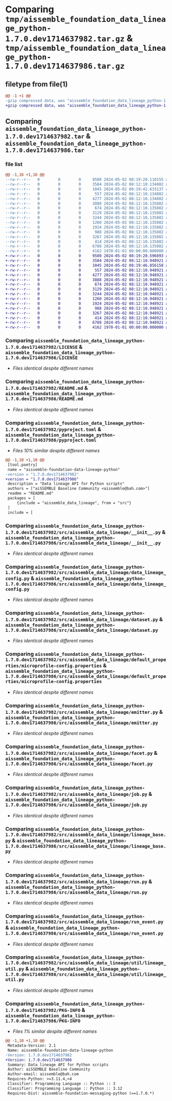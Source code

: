 # Comparing `tmp/aissemble_foundation_data_lineage_python-1.7.0.dev1714637982.tar.gz` & `tmp/aissemble_foundation_data_lineage_python-1.7.0.dev1714637986.tar.gz`

## filetype from file(1)

```diff
@@ -1 +1 @@
-gzip compressed data, was "aissemble_foundation_data_lineage_python-1.7.0.dev1714637982.tar", max compression
+gzip compressed data, was "aissemble_foundation_data_lineage_python-1.7.0.dev1714637986.tar", max compression
```

## Comparing `aissemble_foundation_data_lineage_python-1.7.0.dev1714637982.tar` & `aissemble_foundation_data_lineage_python-1.7.0.dev1714637986.tar`

### file list

```diff
@@ -1,16 +1,16 @@
--rw-r--r--   0        0        0     9580 2024-05-02 08:19:20.110155 aissemble_foundation_data_lineage_python-1.7.0.dev1714637982/LICENSE
--rw-r--r--   0        0        0     3584 2024-05-02 08:12:10.134802 aissemble_foundation_data_lineage_python-1.7.0.dev1714637982/README.md
--rw-r--r--   0        0        0     1045 2024-05-02 08:19:42.633137 aissemble_foundation_data_lineage_python-1.7.0.dev1714637982/pyproject.toml
--rw-r--r--   0        0        0      557 2024-05-02 08:12:10.134802 aissemble_foundation_data_lineage_python-1.7.0.dev1714637982/src/aissemble_data_lineage/__init__.py
--rw-r--r--   0        0        0     4277 2024-05-02 08:12:10.134802 aissemble_foundation_data_lineage_python-1.7.0.dev1714637982/src/aissemble_data_lineage/data_lineage_config.py
--rw-r--r--   0        0        0     3888 2024-05-02 08:12:10.135802 aissemble_foundation_data_lineage_python-1.7.0.dev1714637982/src/aissemble_data_lineage/dataset.py
--rw-r--r--   0        0        0      674 2024-05-02 08:12:10.135802 aissemble_foundation_data_lineage_python-1.7.0.dev1714637982/src/aissemble_data_lineage/default_properties/microprofile-config.properties
--rw-r--r--   0        0        0     3129 2024-05-02 08:12:10.135802 aissemble_foundation_data_lineage_python-1.7.0.dev1714637982/src/aissemble_data_lineage/emitter.py
--rw-r--r--   0        0        0     3244 2024-05-02 08:12:10.135802 aissemble_foundation_data_lineage_python-1.7.0.dev1714637982/src/aissemble_data_lineage/facet.py
--rw-r--r--   0        0        0     1260 2024-05-02 08:12:10.135802 aissemble_foundation_data_lineage_python-1.7.0.dev1714637982/src/aissemble_data_lineage/job.py
--rw-r--r--   0        0        0     1924 2024-05-02 08:12:10.135802 aissemble_foundation_data_lineage_python-1.7.0.dev1714637982/src/aissemble_data_lineage/lineage_base.py
--rw-r--r--   0        0        0      988 2024-05-02 08:12:10.135802 aissemble_foundation_data_lineage_python-1.7.0.dev1714637982/src/aissemble_data_lineage/run.py
--rw-r--r--   0        0        0     3267 2024-05-02 08:12:10.135802 aissemble_foundation_data_lineage_python-1.7.0.dev1714637982/src/aissemble_data_lineage/run_event.py
--rw-r--r--   0        0        0      414 2024-05-02 08:12:10.135802 aissemble_foundation_data_lineage_python-1.7.0.dev1714637982/src/aissemble_data_lineage/transport.py
--rw-r--r--   0        0        0     6788 2024-05-02 08:12:10.135802 aissemble_foundation_data_lineage_python-1.7.0.dev1714637982/src/aissemble_data_lineage/util/lineage_util.py
--rw-r--r--   0        0        0     4162 1970-01-01 00:00:00.000000 aissemble_foundation_data_lineage_python-1.7.0.dev1714637982/PKG-INFO
+-rw-r--r--   0        0        0     9580 2024-05-02 08:19:20.596893 aissemble_foundation_data_lineage_python-1.7.0.dev1714637986/LICENSE
+-rw-r--r--   0        0        0     3584 2024-05-02 08:12:10.948921 aissemble_foundation_data_lineage_python-1.7.0.dev1714637986/README.md
+-rw-r--r--   0        0        0     1045 2024-05-02 08:19:46.856158 aissemble_foundation_data_lineage_python-1.7.0.dev1714637986/pyproject.toml
+-rw-r--r--   0        0        0      557 2024-05-02 08:12:10.948921 aissemble_foundation_data_lineage_python-1.7.0.dev1714637986/src/aissemble_data_lineage/__init__.py
+-rw-r--r--   0        0        0     4277 2024-05-02 08:12:10.948921 aissemble_foundation_data_lineage_python-1.7.0.dev1714637986/src/aissemble_data_lineage/data_lineage_config.py
+-rw-r--r--   0        0        0     3888 2024-05-02 08:12:10.948921 aissemble_foundation_data_lineage_python-1.7.0.dev1714637986/src/aissemble_data_lineage/dataset.py
+-rw-r--r--   0        0        0      674 2024-05-02 08:12:10.948921 aissemble_foundation_data_lineage_python-1.7.0.dev1714637986/src/aissemble_data_lineage/default_properties/microprofile-config.properties
+-rw-r--r--   0        0        0     3129 2024-05-02 08:12:10.948921 aissemble_foundation_data_lineage_python-1.7.0.dev1714637986/src/aissemble_data_lineage/emitter.py
+-rw-r--r--   0        0        0     3244 2024-05-02 08:12:10.948921 aissemble_foundation_data_lineage_python-1.7.0.dev1714637986/src/aissemble_data_lineage/facet.py
+-rw-r--r--   0        0        0     1260 2024-05-02 08:12:10.948921 aissemble_foundation_data_lineage_python-1.7.0.dev1714637986/src/aissemble_data_lineage/job.py
+-rw-r--r--   0        0        0     1924 2024-05-02 08:12:10.948921 aissemble_foundation_data_lineage_python-1.7.0.dev1714637986/src/aissemble_data_lineage/lineage_base.py
+-rw-r--r--   0        0        0      988 2024-05-02 08:12:10.948921 aissemble_foundation_data_lineage_python-1.7.0.dev1714637986/src/aissemble_data_lineage/run.py
+-rw-r--r--   0        0        0     3267 2024-05-02 08:12:10.948921 aissemble_foundation_data_lineage_python-1.7.0.dev1714637986/src/aissemble_data_lineage/run_event.py
+-rw-r--r--   0        0        0      414 2024-05-02 08:12:10.948921 aissemble_foundation_data_lineage_python-1.7.0.dev1714637986/src/aissemble_data_lineage/transport.py
+-rw-r--r--   0        0        0     6788 2024-05-02 08:12:10.948921 aissemble_foundation_data_lineage_python-1.7.0.dev1714637986/src/aissemble_data_lineage/util/lineage_util.py
+-rw-r--r--   0        0        0     4162 1970-01-01 00:00:00.000000 aissemble_foundation_data_lineage_python-1.7.0.dev1714637986/PKG-INFO
```

### Comparing `aissemble_foundation_data_lineage_python-1.7.0.dev1714637982/LICENSE` & `aissemble_foundation_data_lineage_python-1.7.0.dev1714637986/LICENSE`

 * *Files identical despite different names*

### Comparing `aissemble_foundation_data_lineage_python-1.7.0.dev1714637982/README.md` & `aissemble_foundation_data_lineage_python-1.7.0.dev1714637986/README.md`

 * *Files identical despite different names*

### Comparing `aissemble_foundation_data_lineage_python-1.7.0.dev1714637982/pyproject.toml` & `aissemble_foundation_data_lineage_python-1.7.0.dev1714637986/pyproject.toml`

 * *Files 10% similar despite different names*

```diff
@@ -1,10 +1,10 @@
 [tool.poetry]
 name = "aissemble-foundation-data-lineage-python"
-version = "1.7.0.dev1714637982"
+version = "1.7.0.dev1714637986"
 description = "Data lineage API for Python scripts"
 authors = ["aiSSEMBLE Baseline Community <aissemble@bah.com>"]
 readme = "README.md"
 packages = [
     {include = "aissemble_data_lineage", from = "src"}
 ]
 include = [
```

### Comparing `aissemble_foundation_data_lineage_python-1.7.0.dev1714637982/src/aissemble_data_lineage/__init__.py` & `aissemble_foundation_data_lineage_python-1.7.0.dev1714637986/src/aissemble_data_lineage/__init__.py`

 * *Files identical despite different names*

### Comparing `aissemble_foundation_data_lineage_python-1.7.0.dev1714637982/src/aissemble_data_lineage/data_lineage_config.py` & `aissemble_foundation_data_lineage_python-1.7.0.dev1714637986/src/aissemble_data_lineage/data_lineage_config.py`

 * *Files identical despite different names*

### Comparing `aissemble_foundation_data_lineage_python-1.7.0.dev1714637982/src/aissemble_data_lineage/dataset.py` & `aissemble_foundation_data_lineage_python-1.7.0.dev1714637986/src/aissemble_data_lineage/dataset.py`

 * *Files identical despite different names*

### Comparing `aissemble_foundation_data_lineage_python-1.7.0.dev1714637982/src/aissemble_data_lineage/default_properties/microprofile-config.properties` & `aissemble_foundation_data_lineage_python-1.7.0.dev1714637986/src/aissemble_data_lineage/default_properties/microprofile-config.properties`

 * *Files identical despite different names*

### Comparing `aissemble_foundation_data_lineage_python-1.7.0.dev1714637982/src/aissemble_data_lineage/emitter.py` & `aissemble_foundation_data_lineage_python-1.7.0.dev1714637986/src/aissemble_data_lineage/emitter.py`

 * *Files identical despite different names*

### Comparing `aissemble_foundation_data_lineage_python-1.7.0.dev1714637982/src/aissemble_data_lineage/facet.py` & `aissemble_foundation_data_lineage_python-1.7.0.dev1714637986/src/aissemble_data_lineage/facet.py`

 * *Files identical despite different names*

### Comparing `aissemble_foundation_data_lineage_python-1.7.0.dev1714637982/src/aissemble_data_lineage/job.py` & `aissemble_foundation_data_lineage_python-1.7.0.dev1714637986/src/aissemble_data_lineage/job.py`

 * *Files identical despite different names*

### Comparing `aissemble_foundation_data_lineage_python-1.7.0.dev1714637982/src/aissemble_data_lineage/lineage_base.py` & `aissemble_foundation_data_lineage_python-1.7.0.dev1714637986/src/aissemble_data_lineage/lineage_base.py`

 * *Files identical despite different names*

### Comparing `aissemble_foundation_data_lineage_python-1.7.0.dev1714637982/src/aissemble_data_lineage/run.py` & `aissemble_foundation_data_lineage_python-1.7.0.dev1714637986/src/aissemble_data_lineage/run.py`

 * *Files identical despite different names*

### Comparing `aissemble_foundation_data_lineage_python-1.7.0.dev1714637982/src/aissemble_data_lineage/run_event.py` & `aissemble_foundation_data_lineage_python-1.7.0.dev1714637986/src/aissemble_data_lineage/run_event.py`

 * *Files identical despite different names*

### Comparing `aissemble_foundation_data_lineage_python-1.7.0.dev1714637982/src/aissemble_data_lineage/util/lineage_util.py` & `aissemble_foundation_data_lineage_python-1.7.0.dev1714637986/src/aissemble_data_lineage/util/lineage_util.py`

 * *Files identical despite different names*

### Comparing `aissemble_foundation_data_lineage_python-1.7.0.dev1714637982/PKG-INFO` & `aissemble_foundation_data_lineage_python-1.7.0.dev1714637986/PKG-INFO`

 * *Files 1% similar despite different names*

```diff
@@ -1,10 +1,10 @@
 Metadata-Version: 2.1
 Name: aissemble-foundation-data-lineage-python
-Version: 1.7.0.dev1714637982
+Version: 1.7.0.dev1714637986
 Summary: Data lineage API for Python scripts
 Author: aiSSEMBLE Baseline Community
 Author-email: aissemble@bah.com
 Requires-Python: >=3.11.4,<4
 Classifier: Programming Language :: Python :: 3
 Classifier: Programming Language :: Python :: 3.12
 Requires-Dist: aissemble-foundation-messaging-python (==1.7.0.*)
```

